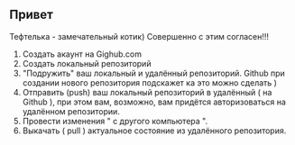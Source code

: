 ## Привет

Тефтелька - замечательный котик)
Совершенно с этим согласен!!!
1.	Создать акаунт на Gighub.com
2.	Создать локальный репозиторий
3.	"Подружить" ваш локальный и удалённый репозиторий. Github при создании нового репозитория подскажет ка это можно сделать )
4.	Отправить (push) ваш локальный репозиторий в удалённый ( на Github ), при этом вам, возможно, вам придётся авторизоваться на удалённом репозитории.
5.	Провести изменения " с другого компьютера ".
6.	Выкачать ( pull ) актуальное состояние из удалённого репозитория.

